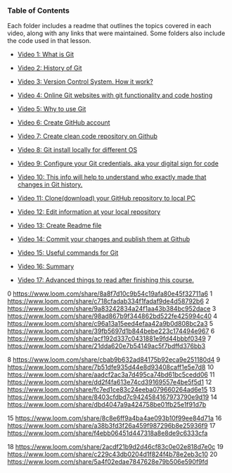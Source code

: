 ### Table of Contents

Each folder includes a readme that outlines the topics covered in each video, along with any links that were maintained. Some folders also include the code used in that lesson.


- [Video 1: What is Git](./video-01)
- [Video 2: History of Git](./video-02)
- [Video 3: Version Control System. How it work?](./video-03)
- [Video 4: Online Git websites with git functionality and code hosting](./video-04)
- [Video 5: Why to use Git](./video-05)

- [Video 6: Create GitHub account](./video-06)
- [Video 7: Create clean code repository on Github](./video-07)
- [Video 8: Git install locally for different OS](./video-08)

- [Video 9: Configure your Git credentials. aka your digital sign for code](.//video-09)
- [Video 10: This info will help to understand who exactly made that changes in Git history.](./video-10)

- [Video 11: Clone(download) your GitHub repository to local PC](./video-11)

- [Video 12: Edit information at your local repository](./video-12)
- [Video 13: Create Readme file](./video-13)

- [Video 14: Commit your changes and publish them at Github](./video-14)

- [Video 15: Useful commands for Git](./video-15)
- [Video 16: Summary](./video-16)
- [Video 17: Advanced things to read after finishing this course.](./video-17)


0 https://www.loom.com/share/8a8f7d10c9b54c19afa80e45f32711a6
1 https://www.loom.com/share/c718cfadab334f1fadaf9de4d58792b6
2 https://www.loom.com/share/9a83242834a24f1aa43b384bc952dace
3 https://www.loom.com/share/98ad867b9f344862bd522fe425994c40
4 https://www.loom.com/share/c96a13a15eed4efaa42a9b0d808bc2a3
5 https://www.loom.com/share/39fb5697d1b844bebe223c174494e967
6 https://www.loom.com/share/acf192d337c0431881e9fd44bbbf0349
7 https://www.loom.com/share/21dda620e7b54149ac5f7bdffd376bb3

8 https://www.loom.com/share/cbab9b632ad84175b92eca9e251180d4
9 https://www.loom.com/share/7b51dfe935d44e8d93408caff1e5e7d8
10 https://www.loom.com/share/aadcf2ac3a7d495ca74bd61bc5cedd06
11 https://www.loom.com/share/dd2f4fa613e74cd39169557e4be5f5d1
12 https://www.loom.com/share/fc7ed1ce83c24eeba079660264ad6e15
13 https://www.loom.com/share/8403cfdbd7c9424584167973790e9d19
14 https://www.loom.com/share/dbd4047a9a424758be01fb25e1f91d7b

15 https://www.loom.com/share/8c8e6ff9a4ba4ae093b10f99ee84d71a
16 https://www.loom.com/share/a38b3fd3f26a459f987296b8e25936f9
17 https://www.loom.com/share/f4ebb06451d447318a8e8de9c6333cfa

18 https://www.loom.com/share/2acdf21b9d2d46cf83c0e02e818d7e0c
19 https://www.loom.com/share/c229c43db0204d1f824f4b78e2eb3c10
20 https://www.loom.com/share/5a4f02edae7847628e79b506e590f9fd
